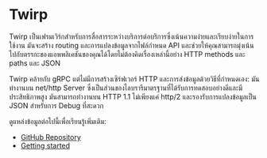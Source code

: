 # Twirp

Twirp เป็นเฟรมเวิร์กสำหรับการสื่อสารระหว่างบริการต่อบริการซึ่งเน้นความง่ายและเรียบง่ายในการใช้งาน มันจะสร้าง routing และการแปลงข้อมูลจากไฟล์กำหนด API และช่วยให้คุณสามารถมุ่งเน้นไปกับตรรกะของแอพพลิเคชันของคุณได้โดยไม่ต้องคิดเรื่องเหล่านี้อย่าง HTTP methods และ paths และ JSON

Twirp คล้ายกับ gRPC แต่ไม่มีการสร้างเซิร์ฟเวอร์ HTTP และการส่งข้อมูลด้วยวิธีที่กำหนดเอง: มันทำงานบน net/http Server ซึ่งเป็นส่วนของไลบรารีมาตรฐานที่ได้รับการทดสอบอย่างดีและมีประสิทธิภาพสูง มันสามารถทำงานบน HTTP 1.1 ไม่เพียงแค่ http/2 และรองรับการแปลงข้อมูลเป็น JSON สำหรับการ Debug ที่สะดวก

ดูแหล่งข้อมูลต่อไปนี้เพื่อเรียนรู้เพิ่มเติม:

- [GitHub Repository](https://github.com/twitchtv/twirp)
- [Getting started](https://twitchtv.github.io/twirp/docs/intro.html)
